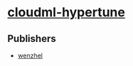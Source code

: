 # [cloudml-hypertune](https://pypi.org/project/cloudml-hypertune)



## Publishers
- [wenzhel](https://pypi.org/user/wenzhel)

